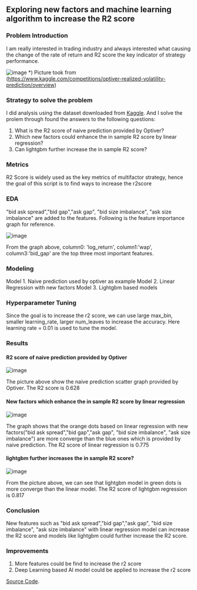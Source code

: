 
## Exploring new factors and machine learning algorithm to increase the R2 score

### Problem Introduction
I am really interested in trading industry and always interested what causing the change of the rate of return and R2 score the key indicator of strategy performance.

![image](https://user-images.githubusercontent.com/109795677/183232847-91323839-b36f-4d0d-a5d6-76a95892cbab.png)
*) Picture took from (https://www.kaggle.com/competitions/optiver-realized-volatility-prediction/overview)

### Strategy to solve the problem
I did analysis using the dataset downloaded from [Kaggle](https://www.kaggle.com/competitions/optiver-realized-volatility-prediction/data). And I solve the prolem through found the answers to the following questions:

1. What is the R2 score of naive prediction provided by Optiver?
2. Which new factors could enhance the in sample R2 score by linear regression?
3. Can lightgbm further increase the in sample R2 score?

### Metrics

R2 Score is widely used as the key metrics of multifactor strategy, hence the goal of this script is to find ways to increase the r2score

### EDA
"bid ask spread","bid gap","ask gap", "bid size imbalance", "ask size imbalance" are added to the features. Following is the feature importance graph for reference.

![image](https://user-images.githubusercontent.com/109795677/183243910-9ff51c43-2556-4529-a45a-4eb8521b65ed.png)

From the graph above, column0: 'log_return', column1:'wap', column3:'bid_gap' are the top three most important features.

### Modeling

Model 1. Naive prediction used by optiver as example
Model 2. Linear Regression with new factors
Model 3. Lightgbm based models

### Hyperparameter Tuning

Since the goal is to increase the r2 score, we can use large max_bin, smaller learning_rate, larger num_leaves to increase the accuracy. Here learning rate = 0.01 is used to tune the model.

### Results

#### R2 score of naive prediction provided by Optiver

![image](https://user-images.githubusercontent.com/109795677/183234385-22a792b7-183e-44d6-abc9-92ce4dbcdbf6.png)

The picture above show the naive prediction scatter graph provided by Optiver. The R2 score is 0.628

#### New factors which enhance the in sample R2 score by linear regression
![image](https://user-images.githubusercontent.com/109795677/183234460-e088c74e-81e9-4943-9a67-6b69ce17f4a9.png)

The graph shows that the orange dots based on linear regression with new factors("bid ask spread","bid gap","ask gap", "bid size imbalance", "ask size imbalance") are more converge than the blue ones which is provided by naive prediction. The R2 score of linear regression is 0.775

#### lightgbm further increases the in sample R2 score?
![image](https://user-images.githubusercontent.com/109795677/183235170-82164117-1096-4a91-9ca1-1330c051e737.png)

From the picture above, we can see that lightgbm model in green dots is more converge than the linear model. The R2 score of lightgbm regression is 0.817 

### Conclusion
New features such as "bid ask spread","bid gap","ask gap", "bid size imbalance", "ask size imbalance" with linear regression model can increase the R2 score and models like lightgbm could further increase the R2 score.

### Improvements
1) More features could be find to increase the r2 score
2) Deep Learning based AI model could be applied to increase the r2 score

[Source Code](https://github.com/datascientistlyg/capstone_code).
